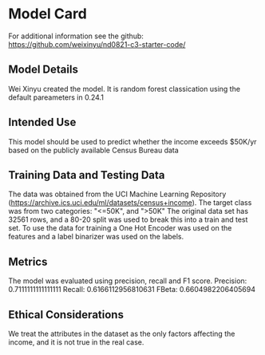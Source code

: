 # Model Card

For additional information see the github: https://github.com/weixinyu/nd0821-c3-starter-code/

## Model Details
Wei Xinyu created the model. It is random forest classication using the default pareameters in 0.24.1

## Intended Use
This model should be used to predict whether the income exceeds $50K/yr based on the publicly available Census Bureau data

## Training Data and Testing Data
The data was obtained from the UCI Machine Learning Repository (https://archive.ics.uci.edu/ml/datasets/census+income). The target class was  from two categories: "<=50K", and ">50K" 
The original data set has 32561 rows, and a 80-20 split was used to break this into a train and test set.  To use the data for training a One Hot Encoder was used on the features and a label binarizer was used on the labels.

## Metrics
The model was evaluated using precision, recall and F1 score. 
Precision: 0.7111111111111111 Recall: 0.6166112956810631 FBeta: 0.6604982206405694

## Ethical Considerations
We treat the attributes in the dataset as the only factors affecting the income, and it is not true in the real case.
